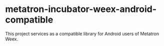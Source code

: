 # metatron-incubator-weex-android-compatible
This project services as a compatible library for Android users of Metatron Weex.
